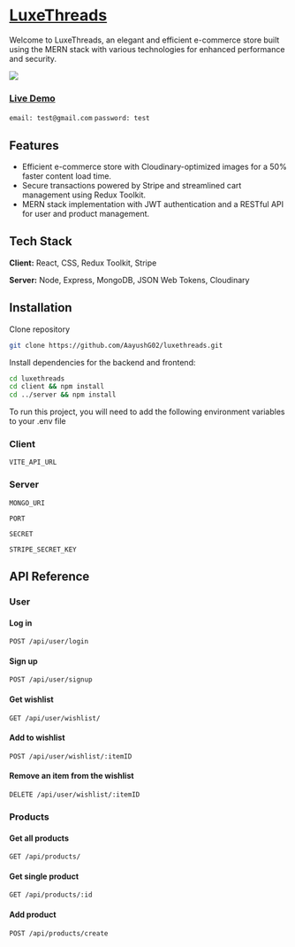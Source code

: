 # <a href="https://luxethreads.netlify.app">LuxeThreads</a>

Welcome to LuxeThreads, an elegant and efficient e-commerce store built using the MERN stack with various technologies for enhanced performance and security.

<a href="https://lh3.googleusercontent.com/drive-viewer/AK7aPaBL4T4DVHwfrpgUyc58PMtyxum5v4T10VDqMf3dODo_Ah5qGibow-3Jsg8DQwMbArWwSwjJGewjIyIfT_9mWeHesGR_3Q=s1600?source=screenshot.guru"> <img src="https://lh3.googleusercontent.com/drive-viewer/AK7aPaBL4T4DVHwfrpgUyc58PMtyxum5v4T10VDqMf3dODo_Ah5qGibow-3Jsg8DQwMbArWwSwjJGewjIyIfT_9mWeHesGR_3Q=s1600" /> </a>

### <a href="https://luxethreads.netlify.app"> Live Demo </a>
`email: test@gmail.com`
`password: test`

## Features

- Efficient e-commerce store with Cloudinary-optimized images for a 50% faster content load time.
- Secure transactions powered by Stripe and streamlined cart management using Redux Toolkit.
- MERN stack implementation with JWT authentication and a RESTful API for user and product management.


## Tech Stack

**Client:** React, CSS, Redux Toolkit, Stripe  

**Server:** Node, Express, MongoDB, JSON Web Tokens, Cloudinary


## Installation

Clone repository

```bash
git clone https://github.com/AayushG02/luxethreads.git
```
Install dependencies for the backend and frontend:

```bash
cd luxethreads
cd client && npm install
cd ../server && npm install
```
To run this project, you will need to add the following environment variables to your .env file

### Client
`VITE_API_URL`

### Server
`MONGO_URI`

`PORT`

`SECRET`

`STRIPE_SECRET_KEY`


## API Reference

### User

#### Log in
```http
POST /api/user/login
```

#### Sign up

```http
POST /api/user/signup
```

#### Get wishlist

```http
GET /api/user/wishlist/
```

#### Add to wishlist

```http
POST /api/user/wishlist/:itemID
```

#### Remove an item from the wishlist

```http
DELETE /api/user/wishlist/:itemID
```

### Products

#### Get all products

```http
GET /api/products/
```
#### Get single product

```http
GET /api/products/:id
```
#### Add product

```http
POST /api/products/create
```

